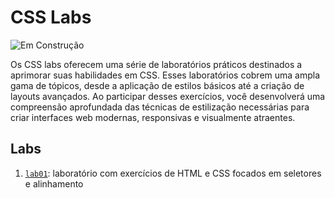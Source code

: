 # CSS Labs

![Em Construção](https://img.shields.io/badge/🚧%20Em%20Construção-grey?style=for-the-badge)

Os CSS labs oferecem uma série de laboratórios práticos destinados a aprimorar suas habilidades em CSS. Esses laboratórios cobrem uma ampla gama de tópicos, desde a aplicação de estilos básicos até a criação de layouts avançados. Ao participar desses exercícios, você desenvolverá uma compreensão aprofundada das técnicas de estilização necessárias para criar interfaces web modernas, responsivas e visualmente atraentes.

## Labs
1. [`lab01`](./lab01/): laboratório com exercícios de HTML e CSS focados em seletores e alinhamento